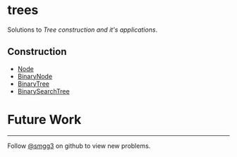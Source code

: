 # trees
Solutions to *Tree construction and it's applications*.

## Construction
* [Node](./src/tree/Node.java)
* [BinaryNode](./src/tree/BinaryNode.java)
* [BinaryTree](./src/tree/BinaryTree.java)
* [BinarySearchTree](./src/tree/BinarySearchTree.java)

# Future Work


***
Follow [@smgg3](https://github.com/smgg3) on github to view new problems.

